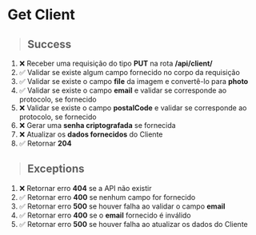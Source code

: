 # Get Client

> ## Success

1. ❌ Receber uma requisição do tipo **PUT** na rota **/api/client/**
2. ✅ Validar se existe algum campo fornecido no corpo da requisição
3. ✅ Validar se existe o campo **file** da imagem e convertê-lo para **photo**
4. ✅ Validar se existe o campo **email** e validar se corresponde ao protocolo, se fornecido
5. ❌ Validar se existe o campo **postalCode** e validar se corresponde ao protocolo, se fornecido
6. ❌ Gerar uma **senha criptografada** se fornecida
7. ❌ Atualizar os **dados fornecidos** do Cliente
8. ✅ Retornar **204**

> ## Exceptions

1. ❌ Retornar erro **404** se a API não existir
1. ✅ Retornar erro **400** se nenhum campo for fornecido
1. ✅ Retornar erro **500** se houver falha ao validar o campo **email**
1. ✅ Retornar erro **400** se o **email** fornecido é inválido
1. ✅ Retornar erro **500** se houver falha ao atualizar os dados do Cliente
